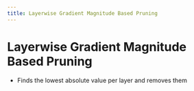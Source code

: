 ```yaml
---
title: Layerwise Gradient Magnitude Based Pruning
---
```


# Layerwise Gradient Magnitude Based Pruning
- Finds the lowest absolute value per layer and removes them







